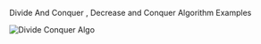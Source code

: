 Divide And Conquer , Decrease and Conquer Algorithm Examples

![Divide Conquer Algo](https://github.com/ankitmehrotrachemistry/C_Sharp_Data_Structures_Algorithms/assets/64391917/aa559538-31bd-4333-b38b-33f5ed339e3b)
